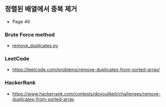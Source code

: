 ## 정렬된 배열에서 중복 제거
- Page 46
### Brute Force method
- [remove_duplicates.py](remove_duplicates.py)
### LeetCode
- https://leetcode.com/problems/remove-duplicates-from-sorted-array/
### HackerRank
- https://www.hackerrank.com/contests/doyoulikeit/challenges/remove-duplicates-from-sorted-array